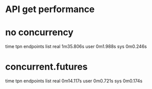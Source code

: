 # API get performance

# no concurrency

time tpn endpoints list
real    1m35.806s
user    0m1.988s
sys     0m0.246s

# concurrent.futures

time tpn endpoints list
real 0m14.117s
user 0m0.721s
sys  0m0.174s
